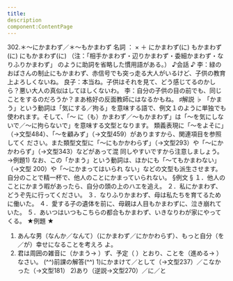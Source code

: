 ```yaml
---
title:
description
component:ContentPage
---
```



302.＊～にかまわず／＊～もかまわず
名詞 ： × ＋ にかまわず(に)
もかまわず(に)
にもかまわず(に) （注：「相手かまわず・辺りかまわず・委細かまわず・なりふりかまわず」 のように助詞を省略した慣用語がある。）
♪会話 ♪
李：緑のおばさんの制止にもかまわず、赤信号でも突っ走る大人がいるけど、子供の教育上よろしくないね。 良子：本当ね。子供はそれを見て、どう感じてるのかしら？悪い大人の真似はしてほしくないわ。
李：自分の子供の目の前でも、同じことをするのだろうか？まあ格好の反面教師にはなるかもね。
♯解説 ♭
「かまう」という動詞は「気にする／拘る」を意味する語で、例文１のように単独でも使われます。そして、「～
に（も）かまわず／～もかまわず」は「～を気にしないで／～に拘らないで」を意味する文型となります。 類義表現に「～をよそに」（→文型484）、「～を顧みず」（→文型459）がありますから、関連項目を参照してく
ださい。また類型文型に「～にもかかわらず」（→文型293）や「～にかかわらず」（→文型343）などがあって混 同しやすいですから注意しましょう。→例題1)
なお、この「かまう」という動詞は、ほかにも「～てもかまわない」（→文型 200）や「～にかまってはいられ ない」などの文型も派生させます。
自分のことで精一杯で、他人のことにかまっていられない。
§例文 §
１．他人のことにかまう暇があったら、自分の頭の上のハエを追え。
２．私にかまわず、どうぞ先に行ってください。
３．なりふりかまわず、母は私たちを育てるために働いた。
４．愛する子の遺体を前に、母親は人目もかまわずに、泣き崩れていた。
５．あいつはいつもこちらの都合もかまわず、いきなりわが家にやってくる。
★例題 ★
1) あんな男（なんか／なんて）（にかまわず／にかかわらず）、もっと自分（を／が）幸せになることを考えろ
よ。      
2) 君は周囲の雑音に（かまう→ ）ず、予定（ ）とおり、ことを（進める→ ）なさい。
(^^)前課の解答(^^)
1)にかまけて／として（→文型237）／こなかった（→文型181）
2)あり（逆説→文型270）／に／と
